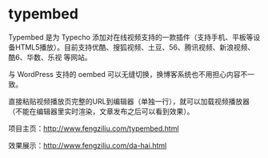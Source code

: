 # typembed

Typembed 是为 Typecho 添加对在线视频支持的一款插件（支持手机、平板等设备HTML5播放）。目前支持优酷、搜狐视频、土豆、56、腾讯视频、新浪视频、酷6、华数、乐视 等网站。

与 WordPress 支持的 oembed 可以无缝切换，换博客系统也不用担心内容不一致。

直接粘贴视频播放页完整的URL到编辑器（单独一行），就可以加载视频播放器（不能在编辑器里实时渲染，文章发布之后可以看到效果）。

项目主页：http://www.fengziliu.com/typembed.html

效果展示：http://www.fengziliu.com/da-hai.html
